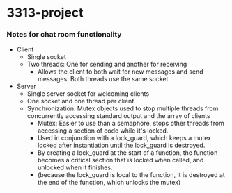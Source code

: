 # 3313-project
### Notes for chat room functionality
* Client
  * Single socket
  * Two threads: One for sending and another for receiving
    * Allows the client to both wait for new messages and send messages. Both threads use the same socket.
* Server
  * Single server socket for welcoming clients
  * One socket and one thread per client
  * Synchronization: Mutex objects used to stop multiple threads from concurrently accessing standard output and the array of clients
    * Mutex: Easier to use than a semaphore, stops other threads from accessing a section of code while it's locked.
    * Used in conjunction with a lock_guard, which keeps a mutex locked after instantiation until the lock_guard is destroyed.
    * By creating a lock_guard at the start of a function, the function becomes a critical section that is locked when called, and unlocked when it finishes.
    * (because the lock_guard is local to the function, it is destroyed at the end of the function, which unlocks the mutex)
